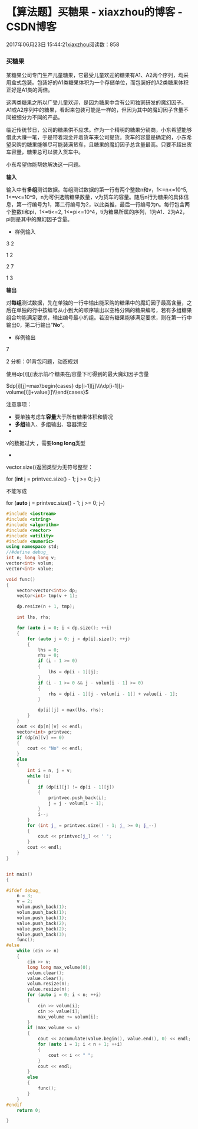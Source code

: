 # 【算法题】买糖果 - xiaxzhou的博客 - CSDN博客





2017年06月23日 15:44:21[xiaxzhou](https://me.csdn.net/xiaxzhou)阅读数：858








### 买糖果

某糖果公司专门生产儿童糖果，它最受儿童欢迎的糖果有A1、A2两个序列，均采用盒式包装。包装好的A1类糖果体积为一个存储单位，而包装好的A2类糖果体积正好是A1类的两倍。

这两类糖果之所以广受儿童欢迎，是因为糖果中含有公司独家研发的魔幻因子。A1或A2序列中的糖果，看起来包装可能是一样的，但因为其中的魔幻因子含量不同被细分为不同的产品。

临近传统节日，公司的糖果供不应求。作为一个精明的糖果分销商，小东希望能够借此大赚一笔，于是带着现金开着货车来公司提货。货车的容量是确定的，小东希望采购的糖果能够尽可能装满货车，且糖果的魔幻因子总含量最高。只要不超出货车容量，糖果总可以装入货车中。

小东希望你能帮她解决这一问题。

> 
**输入**

  输入中有**多组**测试数据。每组测试数据的第一行有两个整数n和v，1<=n<=10^5, 1<=v<=10^9，n为可供选购糖果数量，v为货车的容量。随后n行为糖果的具体信息，第一行编号为1，第二行编号为2，以此类推，最后一行编号为n。每行包含两个整数ti和pi，1<=ti<=2, 1<=pi<=10^4，ti为糖果所属的序列，1为A1、2为A2，pi则是其中的魔幻因子含量。

- 样例输入 

3 2 

1 2 

2 7 

1 3
> 
**输出**

  对**每组**测试数据，先在单独的一行中输出能采购的糖果中的魔幻因子最高含量，之后在单独的行中按编号从小到大的顺序输出以空格分隔的糖果编号，若有多组糖果组合均能满足要求，输出编号最小的组。若没有糖果能够满足要求，则在第一行中输出0，第二行输出“**No**”。

- 样例输出 

7 

2
分析：01背包问题，动态规划

使用$dp[i][j]$表示前$i$个糖果在$j$容量下可得到的最大魔幻因子含量 


$dp[i][j]=max\begin{cases} dp[i-1][j]\\\\dp[i-1][j-volume[i]]+value[i]\\\end{cases}$

注意事项：
- 要单独考虑车**容量**大于所有糖果体积和情况
- **多组**输入、多组输出、容器清空
- 
v的数据过大 ，需要**long long**类型

- 
vector.size()返回类型为无符号整型：

> 
for (**int** j = printvec.size() - 1; j >= 0; j–)

不能写成

for (**auto** j = printvec.size() - 1; j >= 0; j–)



```cpp
#include <iostream>
#include <string>
#include <algorithm>
#include <vector>
#include <utility>
#include <numeric>
using namespace std;
//#define debug_
int n; long long v;
vector<int> volum;
vector<int> value;

void func()
{
    vector<vector<int>> dp;
    vector<int> tmp(v + 1);

    dp.resize(n + 1, tmp);

    int lhs, rhs;

    for (auto i = 0; i < dp.size(); ++i)
    {
        for (auto j = 0; j < dp[i].size(); ++j)
        {
            lhs = 0;
            rhs = 0;
            if (i - 1 >= 0)
            {
                lhs = dp[i - 1][j];
            }
            if (i - 1 >= 0 && j - volum[i - 1] >= 0)
            {
                rhs = dp[i - 1][j - volum[i - 1]] + value[i - 1];
            }

            dp[i][j] = max(lhs, rhs);
        }
    }
    cout << dp[n][v] << endl;
    vector<int> printvec;
    if (dp[n][v] == 0)
    {
        cout << "No" << endl;
    }
    else
    {
        int i = n, j = v;
        while (i)
        {
            if (dp[i][j] != dp[i - 1][j])
            {
                printvec.push_back(i);
                j = j - volum[i - 1];
            }
            i--;
        }
        for (int j_ = printvec.size() - 1; j_ >= 0; j_--)
        {
            cout << printvec[j_] << ' ';
        }
        cout << endl;
    }
}


int main()
{

#ifdef debug_
    n = 3;
    v = 2;
    volum.push_back(1);
    volum.push_back(1);
    volum.push_back(1);
    value.push_back(2);
    value.push_back(2);
    value.push_back(3);
    func();
#else
    while (cin >> n)
    {
        cin >> v;
        long long max_volume(0);
        volum.clear();
        value.clear();
        volum.resize(n);
        value.resize(n);
        for (auto i = 0; i < n; ++i)
        {
            cin >> volum[i];
            cin >> value[i];
            max_volume += volum[i];
        }
        if (max_volume <= v)
        {
            cout << accumulate(value.begin(), value.end(), 0) << endl;
            for (auto i = 1; i < n + 1; ++i)
            {
                cout << i << " ";
            }
            cout << endl;
        }
        else
        {
            func();
        }
    }
#endif
    return 0;

}
```





